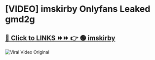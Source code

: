 
 # [VIDEO] imskirby Onlyfans Leaked gmd2g

## <h2><a href="https://clipsfans.com/imskirby&ref=git">🔗 Click to LINKS ⏩⏩ 👉 🟢 imskirby </a></h2>

<a href="https://clipsfans.com/imskirby&ref=git" rel="nofollow" data-target="animated-image.originalLink"><img src="https://i.ibb.co.com/xMMVF88/686577567.gif" alt="Viral Video Original" style="max-width: 100%; display: inline-block;" data-target="animated-image.originalImage"></a>

